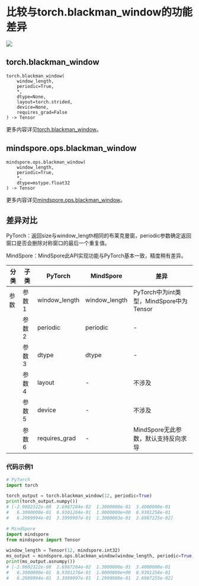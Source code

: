 # 比较与torch.blackman_window的功能差异

<a href="https://gitee.com/mindspore/docs/blob/r2.0/docs/mindspore/source_zh_cn/note/api_mapping/pytorch_diff/blackman_window.md" target="_blank"><img src="https://mindspore-website.obs.cn-north-4.myhuaweicloud.com/website-images/r2.0/resource/_static/logo_source.png"></a>

## torch.blackman_window

```text
torch.blackman_window(
    window_length,
    periodic=True,
    *,
    dtype=None,
    layout=torch.strided,
    device=None,
    requires_grad=False
) -> Tensor
```

更多内容详见[torch.blackman_window](https://pytorch.org/docs/1.8.1/generated/torch.blackman_window.html)。

## mindspore.ops.blackman_window

```text
mindspore.ops.blackman_window(
    window_length,
    periodic=True,
    *,
    dtype=mstype.float32
) -> Tensor
```

更多内容详见[mindspore.ops.blackman_window](https://mindspore.cn/docs/zh-CN/master/api_python/ops/mindspore.ops.blackman_window.html)。

## 差异对比

PyTorch：返回size与window_length相同的布莱克曼窗，periodic参数确定返回窗口是否会删除对称窗口的最后一个重复值。

MindSpore：MindSpore此API实现功能与PyTorch基本一致，精度稍有差异。

| 分类 | 子类 |PyTorch | MindSpore | 差异 |
| --- | --- | --- | --- |---|
| 参数 | 参数1 |window_length | window_length | PyTorch中为int类型，MindSpore中为Tensor  |
| | 参数2 | periodic | periodic | - |
|  | 参数3 | dtype        | dtype | - |
| | 参数4 | layout | - | 不涉及 |
| | 参数5 | device | - | 不涉及 |
| | 参数6 | requires_grad | - | MindSpore无此参数，默认支持反向求导 |

### 代码示例1

```python
# PyTorch
import torch

torch_output = torch.blackman_window(12, periodic=True)
print(torch_output.numpy())
# [-2.9802322e-08  2.6987284e-02  1.3000000e-01  3.4000000e-01
#   6.3000000e-01  8.9301264e-01  1.0000000e+00  8.9301258e-01
#   6.2999994e-01  3.3999997e-01  1.3000003e-01  2.6987225e-02]

# MindSpore
import mindspore
from mindspore import Tensor

window_length = Tensor(12, mindspore.int32)
ms_output = mindspore.ops.blackman_window(window_length, periodic=True)
print(ms_output.asnumpy())
# [-2.9802322e-08  2.6987284e-02  1.3000000e-01  3.4000000e-01
#   6.3000000e-01  8.9301276e-01  1.0000000e+00  8.9301258e-01
#   6.2999994e-01  3.3999997e-01  1.2999988e-01  2.6987255e-02]
```
